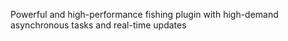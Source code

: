 Powerful and high-performance fishing plugin with high-demand asynchronous tasks and real-time updates
